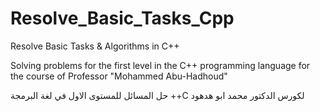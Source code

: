 # Resolve_Basic_Tasks_Cpp
Resolve Basic Tasks & Algorithms in C++ <br/>
  
Solving problems for the first level in the C++ programming language for the course of Professor "Mohammed Abu-Hadhoud" <br/>

حل المسائل للمستوى الاول في لغة البرمجة ++C لكورس الدكتور محمد ابو هدهود <br/>

